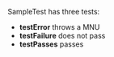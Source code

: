 SampleTest has three tests:

* **testError** throws a MNU
* **testFailure** does not pass
* **testPasses** passes
